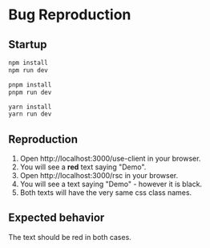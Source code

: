 # Bug Reproduction

## Startup

```bash
npm install
npm run dev
```

```bash
pnpm install
pnpm run dev
```

```bash
yarn install
yarn run dev
```

## Reproduction

1. Open http://localhost:3000/use-client in your browser.
2. You will see a **red** text saying "Demo".
3. Open http://localhost:3000/rsc in your browser.
4. You will see a text saying "Demo" - however it is black.
5. Both texts will have the very same css class names.

## Expected behavior

The text should be red in both cases.